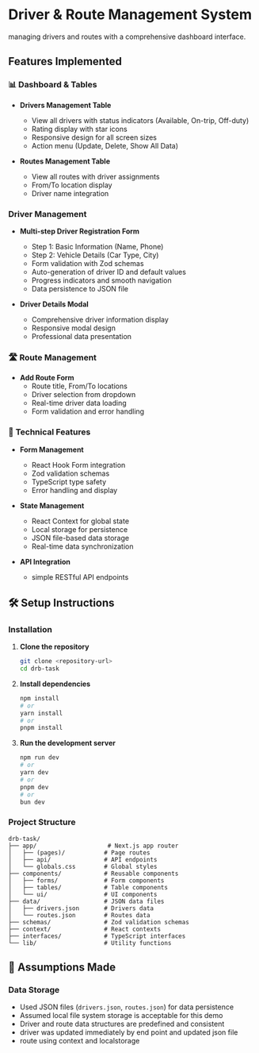 #  Driver & Route Management System

managing drivers and routes with a comprehensive dashboard interface.

##  Features Implemented

### 📊 **Dashboard & Tables**
- **Drivers Management Table**
  - View all drivers with status indicators (Available, On-trip, Off-duty)
  - Rating display with star icons
  - Responsive design for all screen sizes
  - Action menu (Update, Delete, Show All Data)

- **Routes Management Table**
  - View all routes with driver assignments
  - From/To location display
  - Driver name integration


###  **Driver Management**
- **Multi-step Driver Registration Form**
  - Step 1: Basic Information (Name, Phone)
  - Step 2: Vehicle Details (Car Type, City)
  - Form validation with Zod schemas
  - Auto-generation of driver ID and default values
  - Progress indicators and smooth navigation
  - Data persistence to JSON file

- **Driver Details Modal**
  - Comprehensive driver information display
  - Responsive modal design
  - Professional data presentation

### 🛣️ **Route Management**
- **Add Route Form**
  - Route title, From/To locations
  - Driver selection from dropdown
  - Real-time driver data loading
  - Form validation and error handling



### 🔧 **Technical Features**
- **Form Management**
  - React Hook Form integration
  - Zod validation schemas
  - TypeScript type safety
  - Error handling and display

- **State Management**
  - React Context for global state
  - Local storage for persistence
  - JSON file-based data storage
  - Real-time data synchronization

- **API Integration**
  - simple RESTful API endpoints

## 🛠️ Setup Instructions

### Installation

1. **Clone the repository**
   ```bash
   git clone <repository-url>
   cd drb-task
   ```

2. **Install dependencies**
   ```bash
   npm install
   # or
   yarn install
   # or
   pnpm install
   ```

3. **Run the development server**
   ```bash
   npm run dev
   # or
   yarn dev
   # or
   pnpm dev
   # or
   bun dev
   ```


### Project Structure
```
drb-task/
├── app/                    # Next.js app router
│   ├── (pages)/           # Page routes
│   ├── api/               # API endpoints
│   └── globals.css        # Global styles
├── components/            # Reusable components
│   ├── forms/             # Form components
│   ├── tables/            # Table components
│   └── ui/                # UI components
├── data/                  # JSON data files
│   ├── drivers.json       # Drivers data
│   └── routes.json        # Routes data
├── schemas/               # Zod validation schemas
├── context/               # React contexts
├── interfaces/            # TypeScript interfaces
└── lib/                   # Utility functions
```

## 🎯 Assumptions Made

### **Data Storage**
- Used JSON files (`drivers.json`, `routes.json`) for data persistence
- Assumed local file system storage is acceptable for this demo
- Driver and route data structures are predefined and consistent
- driver was updated immediately by end point and updated json file 
- route using context and localstorage 






